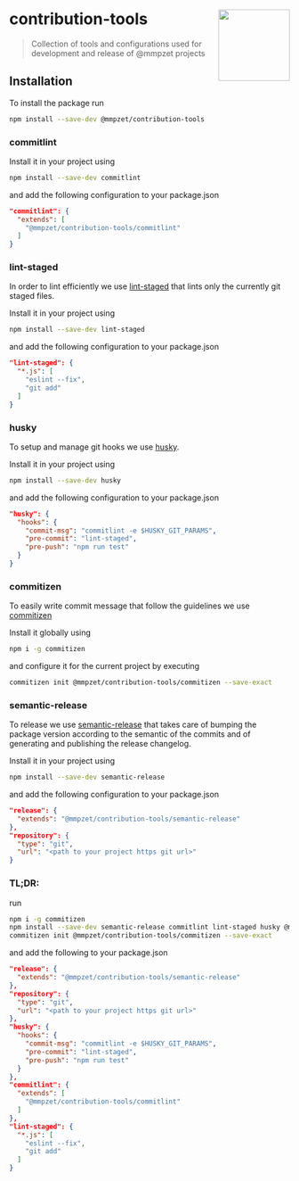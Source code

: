 # contribution-tools <img src="https://pages.github.com/mmpzet/contribution-tools/logo.svg" align="right" width=128 />
> Collection of tools and configurations used for development and release of @mmpzet projects

## Installation

To install the package run
```bash
npm install --save-dev @mmpzet/contribution-tools
```

### commitlint

Install it in your project using

```bash
npm install --save-dev commitlint
```

and add the following configuration to your package.json
```json
"commitlint": {
  "extends": [
    "@mmpzet/contribution-tools/commitlint"
  ]
}
```

### lint-staged

In order to lint efficiently we use [lint-staged](https://github.com/okonet/lint-staged) that lints only the currently git staged files.

Install it in your project using

```bash
npm install --save-dev lint-staged
```

and add the following configuration to your package.json
```json
"lint-staged": {
  "*.js": [
    "eslint --fix",
    "git add"
  ]
}
```

### husky

To setup and manage git hooks we use [husky](https://github.com/typicode/husky).

Install it in your project using
```bash
npm install --save-dev husky
```

and add the following configuration to your package.json
```json
"husky": {
  "hooks": {
    "commit-msg": "commitlint -e $HUSKY_GIT_PARAMS",
    "pre-commit": "lint-staged",
    "pre-push": "npm run test"
  }
}
```

### commitizen

To easily write commit message that follow the guidelines we use [commitizen](https://github.com/commitizen/cz-cli)

Install it globally using
```bash
npm i -g commitizen
```

and configure it for the current project by executing

```bash
commitizen init @mmpzet/contribution-tools/commitizen --save-exact
```

### semantic-release

To release we use [semantic-release](https://github.com/semantic-release/semantic-release) that takes care of bumping the package version according to the semantic of the commits and of generating and publishing the release changelog.

Install it in your project using
```bash
npm install --save-dev semantic-release
```

and add the following configuration to your package.json
```json
"release": {
  "extends": "@mmpzet/contribution-tools/semantic-release"
},
"repository": {
  "type": "git",
  "url": "<path to your project https git url>"
}
```

### TL;DR:

run
```bash
npm i -g commitizen
npm install --save-dev semantic-release commitlint lint-staged husky @mmpzet/contribution-tools
commitizen init @mmpzet/contribution-tools/commitizen --save-exact
```

and add the following to your package.json
```json
"release": {
  "extends": "@mmpzet/contribution-tools/semantic-release"
},
"repository": {
  "type": "git",
  "url": "<path to your project https git url>"
},
"husky": {
  "hooks": {
    "commit-msg": "commitlint -e $HUSKY_GIT_PARAMS",
    "pre-commit": "lint-staged",
    "pre-push": "npm run test"
  }
},
"commitlint": {
  "extends": [
    "@mmpzet/contribution-tools/commitlint"
  ]
},
"lint-staged": {
  "*.js": [
    "eslint --fix",
    "git add"
  ]
}
```
